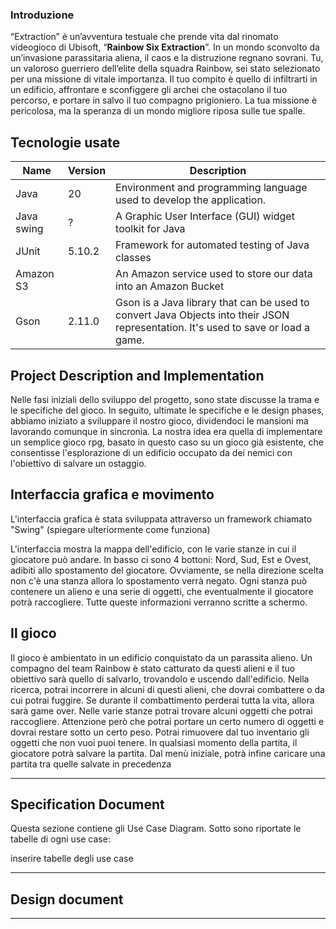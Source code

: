 ### Introduzione
“Extraction” è un’avventura testuale che prende vita dal rinomato videogioco di Ubisoft, “**Rainbow Six Extraction**”. In un mondo sconvolto da un’invasione parassitaria aliena, il caos e la distruzione regnano sovrani. Tu, un valoroso guerriero dell’elite della squadra Rainbow, sei stato selezionato per una missione di vitale importanza. Il tuo compito è quello di infiltrarti in un edificio, affrontare e sconfiggere gli archei che ostacolano il tuo percorso, e portare in salvo il tuo compagno prigioniero. La tua missione è pericolosa, ma la speranza di un mondo migliore riposa sulle tue spalle.

## Tecnologie usate
| Name       | Version | Description                                                                                                                       |
| ---------- | ------- | --------------------------------------------------------------------------------------------------------------------------------- |
| Java       | 20      | Environment and programming language used to develop the application.                                                             |
| Java swing | ?       | A Graphic User Interface (GUI) widget toolkit for Java                                                                            |
| JUnit      | 5.10.2  | Framework for automated testing of Java classes                                                                                   |
| Amazon S3  |         | An Amazon service used to store our data into an Amazon Bucket                                                                    |
| Gson       | 2.11.0  | Gson is a Java library that can be used to convert Java Objects into their JSON representation. It's used to save or load a game. |

## Project Description and Implementation
Nelle fasi iniziali dello sviluppo del progetto, sono state discusse la trama e le specifiche del gioco. 
In seguito, ultimate le specifiche e le design phases, abbiamo iniziato a sviluppare il nostro gioco, dividendoci le mansioni ma lavorando comunque in sincronia.
La nostra idea era quella di implementare un semplice gioco rpg, basato in questo caso su un gioco già esistente, che consentisse l'esplorazione di un edificio occupato da dei nemici con l'obiettivo di salvare un ostaggio.

## Interfaccia grafica e movimento
L'interfaccia grafica è stata sviluppata attraverso un framework chiamato "Swing" (spiegare ulteriormente come  funziona)

L'interfaccia mostra la mappa dell'edificio, con le varie stanze in cui il giocatore può andare. In basso ci sono 4 bottoni: Nord, Sud, Est e Ovest, adibiti allo spostamento del giocatore. Ovviamente, se nella direzione scelta non c'è una stanza allora lo spostamento verrà negato.
Ogni stanza può contenere un alieno e una serie di oggetti, che eventualmente il giocatore potrà raccogliere.
Tutte queste informazioni verranno scritte a schermo.

## Il gioco
Il gioco è ambientato in un edificio conquistato da un parassita alieno. Un compagno del team Rainbow è stato catturato da questi alieni e il tuo obiettivo sarà quello di salvarlo, trovandolo e uscendo dall'edificio.
Nella ricerca, potrai incorrere in alcuni di questi alieni, che dovrai combattere o da cui potrai fuggire. Se durante il combattimento perderai tutta la vita, allora sarà game over.
Nelle varie stanze potrai trovare alcuni oggetti che potrai raccogliere.
Attenzione però che potrai portare un certo numero di oggetti e dovrai restare sotto un certo peso. Potrai rimuovere dal tuo inventario gli oggetti che non vuoi puoi tenere.
In qualsiasi momento della partita, il giocatore potrà salvare la partita. Dal menù iniziale, potrà infine caricare una partita tra quelle salvate in precedenza

---

## Specification Document
Questa sezione contiene gli Use Case Diagram. Sotto sono riportate le tabelle di ogni use case:

inserire tabelle degli use case

---

## Design document
---
